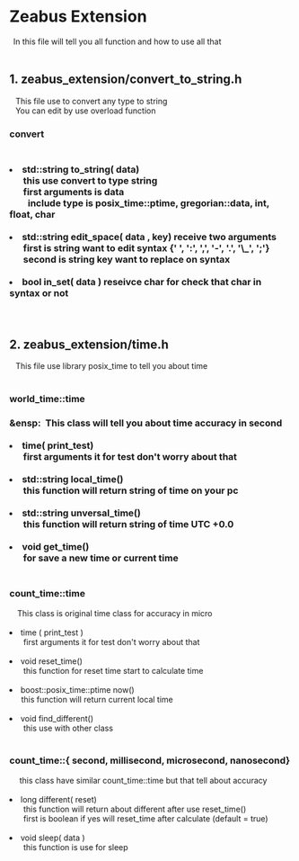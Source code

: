 <h1> Zeabus Extension </h1>
&ensp;In this file will tell you all function and how to use all that
<br/><br/>
<h2>1. zeabus_extension/convert_to_string.h </h2>
&ensp; This file use to convert any type to string<br/>
&ensp; You can edit by use overload function
&ensp;<h3>convert<h3/>
&ensp;&ensp;<li>std::string to_string( data) <br/>
&ensp;&ensp;&ensp;this use convert to type string <br/>
&ensp;&ensp;&ensp;first arguments is data <br/>
&ensp;&ensp;&ensp;&ensp;include type is posix_time::ptime, gregorian::data, int, float, char</li>
&ensp;&ensp;<li>std::string edit_space( data , key) receive two arguments<br/>
&ensp;&ensp;&ensp;first is string want to edit syntax {' ', ':', ',', '-', '.', '\_', ';'} <br/>
&ensp;&ensp;&ensp;second is string key want to replace on syntax</li>
&ensp;&ensp;<li>bool in_set( data ) reseivce char for check that char in syntax or not</li> 
<br/><br/>
<h2>2. zeabus_extension/time.h </h2>
&ensp; This file use library posix_time to tell you about time<br/>
&ensp;<h3>world_time::time<h3/>
&ensp:&ensp;This class will tell you about time accuracy in second<br/>
&ensp;&ensp;<li>time( print_test)</li>
&ensp;&ensp;&ensp;first arguments it for test don't worry about that<br/>
&ensp;&ensp;<li>std::string local_time()</li>
&ensp;&ensp;&ensp;this function will return string of time on your pc<br/>
&ensp;&ensp;<li>std::string unversal_time()</li>
&ensp;&ensp;&ensp;this function will return string of time UTC +0.0<br/>
&ensp;&ensp;<li>void get_time()</li>
&ensp;&ensp;&ensp;for save a new time or current time<br/>
&ensp;<h3>count_time::time</h3>
&ensp;&ensp;This class is original time class for accuracy in micro<br/>
&ensp;&ensp;<li>time ( print_test )</li>
&ensp;&ensp;&ensp; first arguments it for test don't worry about that<br/>
&ensp;&ensp;<li> void reset_time()</li>
&ensp;&ensp;&ensp; this function for reset time start to calculate time<br/>
&ensp;&ensp;<li> boost::posix_time::ptime now()</li>
&ensp;&ensp;&ensp;this function will return current local time<br/>
&ensp;&ensp;<li> void find_different()</li>
&ensp;&ensp;&ensp; this use with other class<br/>
&ensp;<h3>count_time::{ second, millisecond, microsecond, nanosecond}</h3>
&ensp;&ensp; this class have similar count_time::time but that tell about accuracy<br/>
&ensp;&ensp;<li> long different( reset)</li>
&ensp;&ensp;&ensp; this function will return about different after use reset_time()<br/>
&ensp;&ensp;&ensp; first is boolean if yes will reset_time after calculate (default = true)<br/>
&ensp;&ensp;<li> void sleep( data )</li>
&ensp;&ensp;&ensp; this function is use for sleep<br/>
